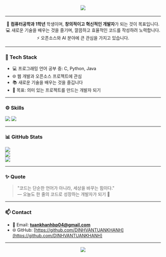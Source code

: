 <h1 align="center">
  <img src="https://readme-typing-svg.herokuapp.com?font=Nanum+Gothic&color=00BFFF&size=30&center=true&vCenter=true&lines=안녕하세요👋;DINH+VAN+TUAN+KHANH;입니다.">
</h1>

--- 

<p align="center">
  🌱 <b>컴퓨터공학과 1학년</b> 학생이며, <b>창의적이고 혁신적인 개발자</b>가 되는 것이 목표입니다.<br>
  💻 새로운 기술을 배우는 것을 즐기며, 깔끔하고 효율적인 코드를 작성하려 노력합니다.<br>
  ⚡ 오픈소스와 AI 분야에 큰 관심을 가지고 있습니다.
</p>

---

### 🧠 Tech Stack
- 💻 프로그래밍 언어 공부 중: C, Python, Java  
- 🌐 웹 개발과 오픈소스 프로젝트에 관심  
- 📚 새로운 기술을 배우는 것을 즐깁니다  
- 🎯 목표: 의미 있는 프로젝트를 만드는 개발자 되기

---

### ⚙️ Skills
<p align="left">
  <img src="https://img.shields.io/badge/C-00599C?style=flat-square&logo=C&logoColor=white"/>
  <img src="https://img.shields.io/badge/Python-3776AB?style=flat-square&logo=Python&logoColor=white"/>
</p>

---

### 📊 GitHub Stats
![](https://github-readme-stats.vercel.app/api?username=DINHVANTUANKHANH&theme=shadow_blue&hide_border=false&include_all_commits=false&count_private=false)<br/>
![](https://nirzak-streak-stats.vercel.app/?user=DINHVANTUANKHANH&theme=shadow_blue&hide_border=false)<br/>
![](https://github-readme-stats.vercel.app/api/top-langs/?username=DINHVANTUANKHANH&theme=shadow_blue&hide_border=false&include_all_commits=false&count_private=false&layout=compact)<br/>


---

### ✨ Quote
> "코드는 단순한 언어가 아니라, 세상을 바꾸는 힘이다."  
> — 오늘도 한 줄의 코드로 성장하는 개발자가 되기 🌱

---

### 📫 Contact
- 📧 Email: **tuankhanhbp04@gmail.com**  
- 🌐 GitHub: [https://github.com/DINHVANTUANKHANH](https://github.com/DINHVANTUANKHANH)

---

<p align="center">
  <img src="https://capsule-render.vercel.app/api?type=waving&color=gradient&height=150&section=footer"/>
</p>
